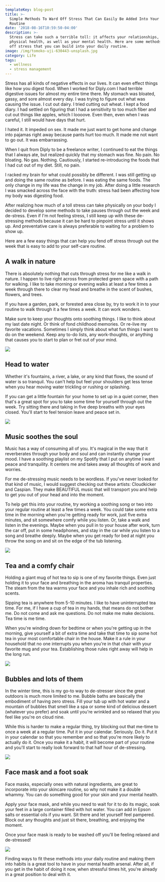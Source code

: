 ```yaml
---
templateKey: blog-post
title: >-
  Simple Methods To Ward Off Stress That Can Easily Be Added Into Your Everyday
  Routine
date: '2018-08-16T10:59:50-04:00'
description: >-
  Stress can take such a terrible toll: it affects your relationships, your
  physical health, as well as your mental health. Here are some methods to ward
  off stress that you can build into your daily routine. 
image: /img/tomoko-uji-630443-unsplash.jpg
category: Life
tags:
  - wellness
  - stress management
---
```

Stress has all kinds of negative effects in our lives. It can even effect things like how you digest food. When I worked for Diply.com I had terrible digestive issues for almost my entire time there. My stomach was bloated, gassy, and sore almost every day. I was trying to figure out what was causing the issue. I cut out dairy. I tried cutting out wheat. I kept a food diary. I had settled on figuring that I had a sensitivity to too much fiber and cut out things like apples, which I loooove. Even then, even when I was careful, I still would have days that hurt. 

I hated it. It impeded on sex. It made me just want to get home and change into pajamas right away because pants hurt too much. It made me not want to go out. It was embarrassing. 

When I quit from Diply to be a freelance writer, I continued to eat the things that I always ate, but realized quickly that my stomach was fine. No pain. No bloating. No gas. Nothing. Cautiously, I started re-introducing the foods that I had cut out of my diet. Still, no pain. 

I racked my brain for what could possibly be different. I was still getting up and doing the same routine as before. I was eating the same foods. The only change in my life was the change in my job. After doing a little research I was smacked across the face with the truth: stress had been affecting how my body was digesting food. 

After realizing how much of a toll stress can take physically on your body I decided to develop some methods to take pauses through out the week and de-stress. Even if I'm not feeling stress, I still keep up with these de-stressing methods because it can be hard to pinpoint stress until it shows up. And preventative care is always preferable to waiting for a problem to show up. 

Here are a few easy things that can help you fend off stress through out the week that is easy to add to your self-care routine. 

## A walk in nature

There is absolutely nothing that cuts through stress for me like a walk in nature. I happen to live right across from protected green space with a path for walking. I like to take morning or evening walks at least a few times a week through there to clear my head and breathe in the scent of bushes, flowers, and trees. 

If you have a garden, park, or forested area close by, try to work it in to your routine to walk through it a few times a week. It can work wonders. 

Make sure to keep your thoughts onto soothing things. I like to think about my last date night. Or think of fond childhood memories. Or re-live my favorite vacations. Sometimes I simply think about what fun things I want to do on the weekend. Keep any to-do lists, any work-thoughts, or anything that causes you to start to plan or fret out of your mind. 

![](/img/dustin-scarpitti-1013-unsplash.jpg)

## Head to water

Whether it's fountains, a river, a lake, or any kind that flows, the sound of water is so tranquil. You can't help but feel your shoulders get less tense when you hear moving water trickling or rushing or splashing. 

If you can get a little fountain for your home to set up in a quiet corner, then that's a great spot for you to take some time for yourself through out the week. Try sitting there and taking in five deep breaths with your eyes closed. You'll start to feel tension leave and peace set in.

![](/img/tomoko-uji-630443-unsplash.jpg)

## Music soothes the soul

Music has a way of consuming all of you. It's magical in the way that it reverberates through your body and soul and can instantly change your mood. I have a soothing playlist on my Spotify that I put on anytime I want peace and tranquility. It centers me and takes away all thoughts of work and worries. 

For me de-stressing music needs to be wordless. If you've never looked for that kind of music, I would suggest checking out these artists: Cloudkicker and Caspian. They make BEAUTIFUL music that will transport you and help to get you out of your head and into the moment. 

To help get this into your routine, try working a soothing song or two into your regular routine at least a few times a week. You could take some extra time in the morning when you're getting ready for work, just five extra minutes, and sit somewhere comfy while you listen. Or, take a walk and listen in the evenings. Maybe when you pull in to your house after work, turn the car off, put in some headphones, and stay in the car while you listen to a song and breathe deeply. Maybe when you get ready for bed at night you throw the song on and sit on the edge of the tub listening. 

![](/img/julian-o-hayon-265569-unsplash.jpg)

## Tea and a comfy chair

Holding a giant mug of hot tea to sip is one of my favorite things. Even just holding it to your face and breathing in the aroma has tranquil properties. The steam from the tea warms your face and you inhale rich and soothing scents. 

Sipping tea is anywhere from 5-10 minutes. I like to have uninterrupted tea time. For me, if I have a cup of tea in my hands, that means do not bother me. Do not come and ask me questions. Do not make me make decisions. Tea time is me time. 

When you're winding down for bedtime or when you're getting up in the morning, give yourself a bit of extra time and take that time to sip some hot tea in your most comfortable chair in the house. Make it a rule in your household that no one interrupts you when you're in that chair with your favorite mug and your tea. Establishing those rules right away will help in the long run.

![](/img/me-drinking-green-tea-my-husband-drinking-grean-tea-17959379.png)

## Bubbles and lots of them

In the winter time, this is my go-to way to de-stresser since the great outdoors is much more limited to me. Bubble baths are basically the embodiment of having zero stress. Fill your tub up with hot water and a mountain of bubbles that smell like a spa or some kind of delicious dessert (whatever you prefer) and soak until you're wrinkled and so relaxed that you feel like you're on cloud nine. 

While this is harder to make a regular thing, try blocking out that me-time to once a week at a regular time. Put it in your calendar. Seriously. Do it. Put it in your calendar so that you remember and so that you're more likely to actually do it. Once you make it a habit, it will become part of your routine and you'll start to really look forward to that half hour of de-stressing. 

![](/img/bath-bathroom-bathtub-716437.jpg)

## Face mask and a foot soak

Face masks, especially ones with natural ingredients, are great to incorporate into your skincare routine, so why not make it a double whammy. You can do something good for your skin and your mental health. 

Apply your face mask, and while you need to wait for it to do its magic, soak your feet in a large container filled with hot water. You can add in Epson salts or essential oils if you want. Sit there and let yourself feel pampered. Block out any thoughts and just sit there, breathing, and enjoying the moment. 

Once your face mask is ready to be washed off you'll be feeling relaxed and de-stressed! 

![](/img/08ab78ee2e56f4265c7bcf46db3e430a.jpg)

Finding ways to fit these methods into your daily routine and making them into habits is a great tool to have in your mental health arsenal. After all, if you get in the habit of doing it now, when stressful times hit, you're already in a great position to deal with it.
